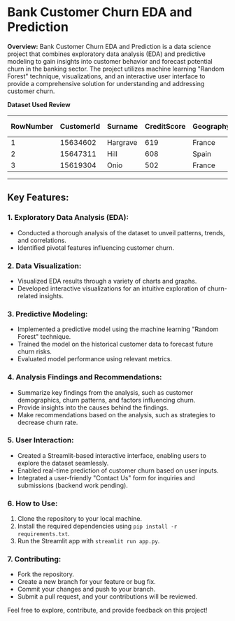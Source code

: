 # Bank Customer Churn EDA and Prediction

**Overview:**
Bank Customer Churn EDA and Prediction is a data science project that combines exploratory data analysis (EDA) and predictive modeling to gain insights into customer behavior and forecast potential churn in the banking sector. The project utilizes machine learning "Random Forest" technique, visualizations, and an interactive user interface to provide a comprehensive solution for understanding and addressing customer churn.


**Dataset Used Review**

| RowNumber | CustomerId | Surname   | CreditScore | Geography | Gender | Age | Tenure | Balance   | NumOfProducts | HasCrCard | IsActiveMember | EstimatedSalary | Exited | Complain | Satisfaction Score | Card Type | Point Earned |
|-----------|------------|-----------|-------------|-----------|--------|-----|--------|-----------|---------------|-----------|----------------|-----------------|--------|----------|--------------------|-----------|--------------|
| 1         | 15634602   | Hargrave  | 619         | France    | Female | 42  | 2      | 0         | 1             | 1         | 1              | 101348.88       | 1      | 1        | 2                  | DIAMOND   | 464          |
| 2         | 15647311   | Hill      | 608         | Spain     | Female | 41  | 1      | 83807.86  | 1             | 0         | 1              | 112542.58       | 0      | 1        | 3                  | DIAMOND   | 456          |
| 3         | 15619304   | Onio      | 502         | France    | Female | 42  | 8      | 159660.8  | 3             | 1         | 0              | 113931.57       | 1      | 1        | 3                  | DIAMOND   | 377          |


---


## Key Features:

### 1. Exploratory Data Analysis (EDA):
- Conducted a thorough analysis of the dataset to unveil patterns, trends, and correlations.
- Identified pivotal features influencing customer churn.

### 2. Data Visualization:
- Visualized EDA results through a variety of charts and graphs.
- Developed interactive visualizations for an intuitive exploration of churn-related insights.

### 3. Predictive Modeling:
- Implemented a predictive model using the machine learning "Random Forest" technique.
- Trained the model on the historical customer data to forecast future churn risks.
- Evaluated model performance using relevant metrics.

### 4. Analysis Findings and Recommendations:
- Summarize key findings from the analysis, such as customer demographics, churn patterns, and factors influencing churn.
- Provide insights into the causes behind the findings.
- Make recommendations based on the analysis, such as strategies to decrease churn rate.

### 5. User Interaction:
- Created a Streamlit-based interactive interface, enabling users to explore the dataset seamlessly.
- Enabled real-time prediction of customer churn based on user inputs.
- Integrated a user-friendly "Contact Us" form for inquiries and submissions (backend work pending).

     
### 6. How to Use:

1. Clone the repository to your local machine.
2. Install the required dependencies using `pip install -r requirements.txt`.
3. Run the Streamlit app with `streamlit run app.py`.
   

### 7. Contributing:

- Fork the repository.
- Create a new branch for your feature or bug fix.
- Commit your changes and push to your branch.
- Submit a pull request, and your contributions will be reviewed.


Feel free to explore, contribute, and provide feedback on this project!

